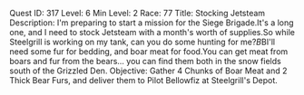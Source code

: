 Quest ID: 317
Level: 6
Min Level: 2
Race: 77
Title: Stocking Jetsteam
Description: I'm preparing to start a mission for the Siege Brigade.It's a long one, and I need to stock Jetsteam with a month's worth of supplies.So while Steelgrill is working on my tank, can you do some hunting for me?$B$BI'll need some fur for bedding, and boar meat for food.You can get meat from boars and fur from the bears... you can find them both in the snow fields south of the Grizzled Den.
Objective: Gather 4 Chunks of Boar Meat and 2 Thick Bear Furs, and deliver them to Pilot Bellowfiz at Steelgrill's Depot.
